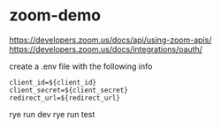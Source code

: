 # zoom-demo

https://developers.zoom.us/docs/api/using-zoom-apis/
https://developers.zoom.us/docs/integrations/oauth/

create a .env file with the following info

```
client_id=${client_id}
client_secret=${client_secret}
redirect_url=${redirect_url}
```

rye run dev
rye run test
